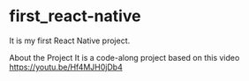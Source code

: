 # first_react-native

It is my first React Native project.

About the Project It is a code-along project based on this video https://youtu.be/Hf4MJH0jDb4
